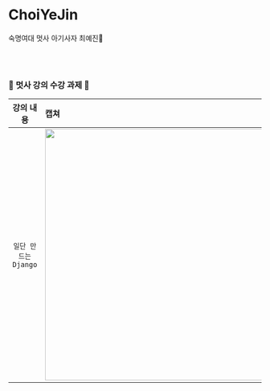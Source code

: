# ChoiYeJin
숙명여대 멋사 아기사자 최예진🦁

<br><br>
### 🦁 멋사 강의 수강 과제 🦁

| 강의 내용 | 캡쳐 | 
|:------:|:------|
|`일단 만드는 Django`|<img width="500" src="https://user-images.githubusercontent.com/98384956/174612334-39741871-09fd-49a3-b17b-5a2af3dc3f0f.jpg">| 
